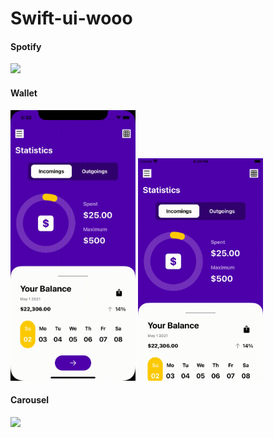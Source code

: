 # Swift-ui-wooo

#### Spotify

<img src="./Gifs/spotify.gif" width="200">


#### Wallet

<img src="./Gifs/wallet-big-screen.gif" width="200">  <img src="./Gifs/wallet-small-screen.gif" width="200">

#### Carousel

<img src="./Gifs/carousel.gif" width="200">

